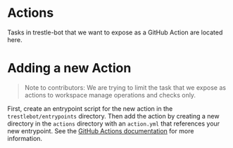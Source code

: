 # Actions


Tasks in trestle-bot that we want to expose as a GitHub Action are located here. 

# Adding a new Action

> Note to contributors: We are trying to limit the task that we expose as actions to workspace manage operations and checks only.

First, create an entrypoint script for the new action in the `trestlebot/entrypoints` directory. Then add the action by creating a new directory in the `actions` directory with an `action.yml` that references your new entrypoint. See the [GitHub Actions documentation](https://docs.github.com/en/actions/creating-actions/creating-a-docker-container-action) for more information.

